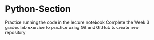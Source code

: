 # Python-Section
Practice running the code in the lecture notebook
Complete the Week 3 graded lab exercise to practice using Git and GitHub to create new repository
 
